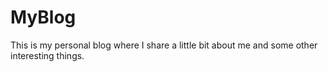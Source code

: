 # MyBlog
This is my personal blog where I share a little bit about me and some other interesting things.
